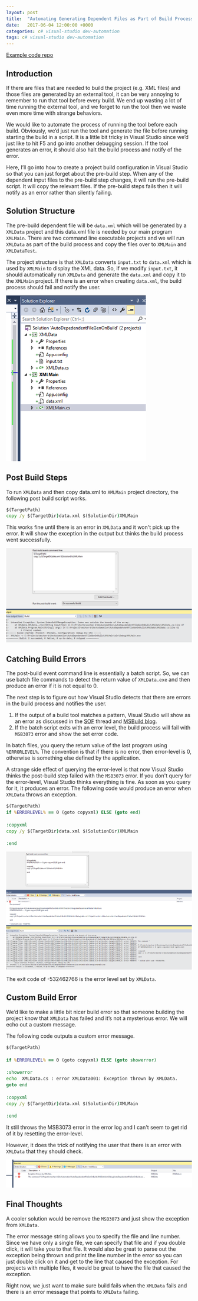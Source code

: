 ```yaml
---
layout: post
title:  "Automating Generating Dependent Files as Part of Build Process in Visual Studio"
date:   2017-06-04 12:00:00 +0000
categories: c# visual-studio dev-automation
tags: c# visual-studio dev-automation
---
```


[Example code repo](https://github.com/mochan-b/AutoDepedendentFileGenOnBuild/)

## Introduction

If there are files that are needed to build the project (e.g. XML files) and those files are generated by an external tool, it can be very annoying to remember to run that tool before every build. We end up wasting a lot of time running the external tool, and we forget to run the tool then we waste even more time with strange behaviors.

We would like to automate the process of running the tool before each build. Obviously, we’d just run the tool and generate the file before running starting the build in a script. It is a little bit tricky in Visual Studio since we’d just like to hit F5 and go into another debugging session. If the tool generates an error, it should also halt the build process and notify of the error.

Here, I’ll go into how to create a project build configuration in Visual Studio so that you can just forget about the pre-build step. When any of the dependent input files to the pre-build step changes, it will run the pre-build script. It will copy the relevant files. If the pre-build steps fails then it will notify as an error rather than silently failing.

## Solution Structure

The pre-build dependent file will be `data.xml` which will be generated by a `XMLData` project and this data.xml file is needed by our main program `XMLMain`. There are two command line executable projects and we will run `XMLData` as part of the build process and copy the files over to `XMLMain` and `XMLDataTest`.

The project structure is that `XMLData` converts `input.txt` to `data.xml` which is used by `XMLMain` to display the XML data. So, if we modify `input.txt`, it should automatically run `XMLData` and generate the `data.xml` and copy it to the `XMLMain` project. If there is an error when creating `data.xml`, the build process should fail and notify the user.

![Solution Structure](/assets/ADFG-SolutionOverview.png "Solution Structure")

## Post Build Steps

To run `XMLData` and then copy data.xml to `XMLMain` project directory, the following post build script works.

```bat
$(TargetPath)
copy /y $(TargetDir)data.xml $(SolutionDir)XMLMain
```

This works fine until there is an error in `XMLData` and it won't pick up the error. It will show the exception in the output but thinks the build process went successfully.

![Success Despite Exceptions](/assets/ADFG-ExceptionSuccess.png "Success Despite Exceptions")

## Catching Build Errors

The post-build event command line is essentially a batch script. So, we can use batch file commands to detect the return value of `XMLData.exe` and then produce an error if it is not equal to 0.

The next step is to figure out how Visual Studio detects that there are errors in the build process and notifies the user.

1. If the output of a build tool matches a pattern, Visual Studio will show as an error as discussed in the [SOF](https://stackoverflow.com/questions/3704549/visual-studio-post-build-event-throwing-errors) thread and [MSBuild blog](https://blogs.msdn.microsoft.com/msbuild/2006/11/02/msbuild-visual-studio-aware-error-messages-and-message-formats/).
2. If the batch script exits with an error level, the build process will fail with `MSB3073` error and show the set error code.

In batch files, you query the return value of the last program using `%ERRORLEVEL%`. The convention is that if there is no error, then error-level is 0, otherwise is something else defined by the application.

A strange side effect of querying the error-level is that now Visual Studio thinks the post-build step failed with the `MSB3073` error. If you don't query for the error-level, Visual Studio thinks everything is fine. As soon as you query for it, it produces an error. The following code would produce an error when `XMLData` throws an exception.

```bat
$(TargetPath)
if %ERRORLEVEL% == 0 (goto copyxml) ELSE (goto end)

:copyxml
copy /y $(TargetDir)data.xml $(SolutionDir)XMLMain

:end
```

![Build Error MSB3073](/assets/ADFG-MSB3073Error.png "Build Error MSB3073")

The exit code of -532462766 is the error level set by `XMLData`.

## Custom Build Error

We’d like to make a little bit nicer build error so that someone building the project know that `XMLData` has failed and it’s not a mysterious error. We will echo out a custom message.

The following code outputs a custom error message.

```bat
$(TargetPath)

if %ERRORLEVEL% == 0 (goto copyxml) ELSE (goto showerror)

:showerror
echo  XMLData.cs : error XMLData001: Exception thrown by XMLData.
goto end

:copyxml
copy /y $(TargetDir)data.xml $(SolutionDir)XMLMain

:end
```

It still throws the MSB3073 error in the error log and I can't seem to get rid of it by resetting the error-level.

However, it does the trick of notifying the user that there is an error with `XMLData` that they should check.

![Better Error](/assets/ADFG-BetterError.png "Better Error")

## Final Thoughts

A cooler solution would be remove the `MSB3073` and just show the exception from `XMLData`.

The error message string allows you to specify the file and line number. Since we have only a single file, we can specify that file and if you double click, it will take you to that file. It would also be great to parse out the exception being thrown and print the line number in the error so you can just double click on it and get to the line that caused the exception. For projects with multiple files, it would be great to have the file that caused the exception.

Right now, we just want to make sure build fails when the `XMLData` fails and there is an error message that points to `XMLData` failing.
